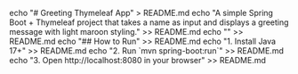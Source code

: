 echo "# Greeting Thymeleaf App" > README.md
echo "A simple Spring Boot + Thymeleaf project that takes a name as input and displays a greeting message with light maroon styling." >> README.md
echo "" >> README.md
echo "## How to Run" >> README.md
echo "1. Install Java 17+" >> README.md
echo "2. Run \`mvn spring-boot:run\`" >> README.md
echo "3. Open http://localhost:8080 in your browser" >> README.md
